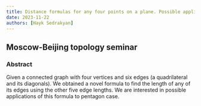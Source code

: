 ```yaml
---
title: Distance formulas for any four points on a plane. Possible applications to pentagon case.
date: 2023-11-22
authors: [Hayk Sedrakyan]
---
```


## Moscow-Beijing topology seminar

### Abstract

Given a connected graph with four vertices and six edges (a quadrilateral and its diagonals). We obtained a novel formula to find the length of any of its edges using the other five edge lengths. We are interested in possible applications of this formula to pentagon case.




